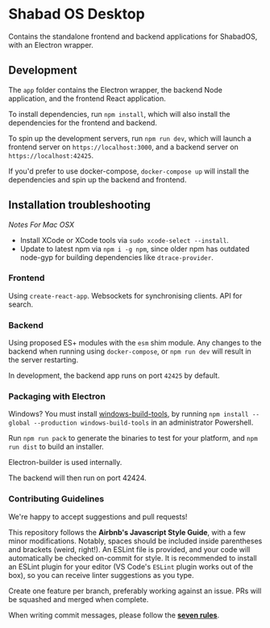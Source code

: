 # Shabad OS Desktop

Contains the standalone frontend and backend applications for ShabadOS, with an Electron wrapper.

## Development

The `app` folder contains the Electron wrapper, the backend Node application, and the frontend React application.

To install dependencies, run `npm install`, which will also install the dependencies for the frontend and backend.

To spin up the development servers, run `npm run dev`, which will launch a frontend server on `https://localhost:3000`, and a backend server on `https://localhost:42425`.

If you'd prefer to use docker-compose, `docker-compose up` will install the dependencies and spin up the backend and frontend.

## Installation troubleshooting

*Notes For Mac OSX*
* Install XCode or XCode tools via `sudo xcode-select --install`.
* Update to latest npm via `npm i -g npm`, since older npm has outdated node-gyp for building dependencies like `dtrace-provider`.

### Frontend

Using `create-react-app`. Websockets for synchronising clients. API for search.

### Backend

Using proposed ES+ modules with the `esm` shim module.
Any changes to the backend when running using `docker-compose`,
or `npm run dev` will result in the server restarting.

In development, the backend app runs on port `42425` by default.

### Packaging with Electron

Windows? You must install [windows-build-tools](!https://www.npmjs.com/package/windows-build-tools), by running `npm install --global --production windows-build-tools` in an administrator Powershell.

Run `npm run pack` to generate the binaries to test for your platform, and `npm run dist` to build an installer.

Electron-builder is used internally.

The backend will then run on port 42424.

### Contributing Guidelines

We're happy to accept suggestions and pull requests!

This repository follows the **Airbnb's Javascript Style Guide**, with a few minor modifications. Notably, spaces should be included inside parentheses and brackets (weird, right!). An ESLint file is provided,
and your code will automatically be checked on-commit for style.
It is recommended to install an ESLint plugin for your editor (VS Code's `ESLint` plugin works out of the box), so you can receive linter suggestions as you type.

Create one feature per branch, preferably working against an issue. PRs will be squashed and merged when complete.

When writing commit messages, please follow the **[seven rules](https://chris.beams.io/posts/git-commit/#seven-rules)**. 
